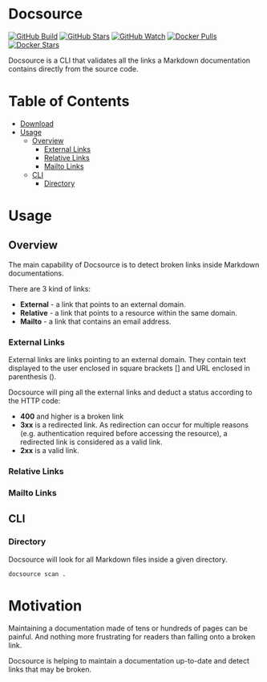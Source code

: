 # Docsource

[![GitHub Build](https://img.shields.io/github/actions/workflow/status/loicgreffier/docsource/continuous_integration.yml?branch=main&logo=github&style=for-the-badge)](https://github.com/loicgreffier/docsource/actions/workflows/continuous_integration.yml)
[![GitHub Stars](https://img.shields.io/github/stars/loicgreffier/docsource?logo=github&style=for-the-badge)](https://github.com/loicgreffier/docsource)
[![GitHub Watch](https://img.shields.io/github/watchers/loicgreffier/docsource?logo=github&style=for-the-badge)](https://github.com/loicgreffier/docsource)
[![Docker Pulls](https://img.shields.io/docker/pulls/loicgreffier/docsource?label=Pulls&logo=docker&style=for-the-badge)](https://hub.docker.com/r/loicgreffier/docsource/tags)
[![Docker Stars](https://img.shields.io/docker/stars/loicgreffier/docsource?label=Stars&logo=docker&style=for-the-badge)](https://hub.docker.com/r/loicgreffier/docsource)

Docsource is a CLI that validates all the links a Markdown documentation contains directly from the source code.

# Table of Contents

* [Download](#download)
* [Usage](#usage)
  * [Overview](#overview)
    * [External Links](#external-links)
    * [Relative Links](#relative-links)
    * [Mailto Links](#mailto-links)
  * [CLI](#cli)
    * [Directory](#directory)

# Usage

## Overview

The main capability of Docsource is to detect broken links inside Markdown documentations.

There are 3 kind of links:
- **External** - a link that points to an external domain.
- **Relative** - a link that points to a resource within the same domain.
- **Mailto** - a link that contains an email address. 

### External Links

External links are links pointing to an external domain. 
They contain text displayed to the user enclosed in square brackets [] and URL enclosed in parenthesis (). 

Docsource will ping all the external links and deduct a status according to the HTTP code:
- **400** and higher is a broken link
- **3xx** is a redirected link. 
As redirection can occur for multiple reasons (e.g. authentication required before accessing the resource), a redirected link is considered as a valid link.
- **2xx** is a valid link.

### Relative Links

### Mailto Links

## CLI

### Directory

Docsource will look for all Markdown files inside a given directory.

`docsource scan .`

# Motivation

Maintaining a documentation made of tens or hundreds of pages can be painful. 
And nothing more frustrating for readers than falling onto a broken link.

Docsource is helping to maintain a documentation up-to-date and detect links that may be broken.
